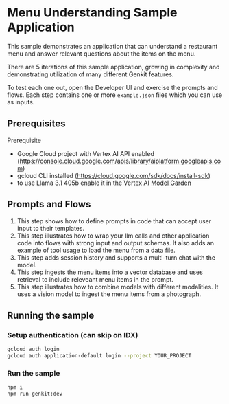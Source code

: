 # Menu Understanding Sample Application

This sample demonstrates an application that can understand a restaurant menu and answer relevant questions about the items on the menu.

There are 5 iterations of this sample application, growing in complexity and demonstrating utilization of many different Genkit features.

To test each one out, open the Developer UI and exercise the prompts and flows. Each step contains one or more `example.json` files which you can use as inputs.

## Prerequisites

Prerequisite

- Google Cloud project with Vertex AI API enabled (https://console.cloud.google.com/apis/library/aiplatform.googleapis.com)
- gcloud CLI installed (https://cloud.google.com/sdk/docs/install-sdk)
- to use Llama 3.1 405b enable it in the Vertex AI [Model Garden](https://console.cloud.google.com/vertex-ai/publishers/meta/model-garden/llama3-405b-instruct-maas)

## Prompts and Flows

1. This step shows how to define prompts in code that can accept user input to their templates.
2. This step illustrates how to wrap your llm calls and other application code into flows with strong input and output schemas.
   It also adds an example of tool usage to load the menu from a data file.
3. This step adds session history and supports a multi-turn chat with the model.
4. This step ingests the menu items into a vector database and uses retrieval to include releveant menu items in the prompt.
5. This step illustrates how to combine models with different modalities. It uses a vision model to ingest the menu items from a photograph.

## Running the sample

### Setup authentication (can skip on IDX)

```bash
gcloud auth login
gcloud auth application-default login --project YOUR_PROJECT
```

### Run the sample

```bash
npm i
npm run genkit:dev
```
